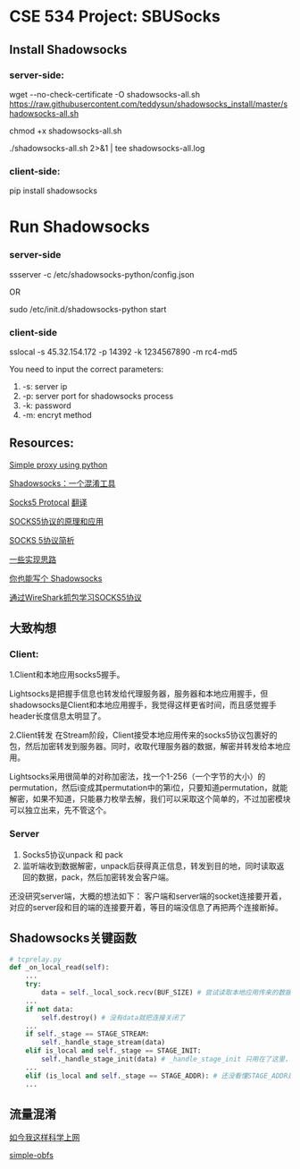 # CSE 534 Project: SBUSocks

## Install Shadowsocks
### server-side:
wget --no-check-certificate -O shadowsocks-all.sh https://raw.githubusercontent.com/teddysun/shadowsocks_install/master/shadowsocks-all.sh

chmod +x shadowsocks-all.sh

./shadowsocks-all.sh 2>&1 | tee shadowsocks-all.log

### client-side:
pip install shadowsocks

# Run Shadowsocks

### server-side
ssserver -c /etc/shadowsocks-python/config.json

OR

sudo /etc/init.d/shadowsocks-python start

### client-side
sslocal -s 45.32.154.172 -p 14392 -k 1234567890 -m rc4-md5

You need to input the correct parameters:

1. -s: server ip
2. -p: server port for shadowsocks process
3. -k: password
4. -m: encryt method


## Resources:

[Simple proxy using python](http://voorloopnul.com/blog/a-python-proxy-in-less-than-100-lines-of-code/)

[Shadowsocks：一个混淆工具](https://lixingcong.github.io/2015/08/31/shadowsocks_is_not_a_vpn/)

[Socks5 Protocal](https://www.ietf.org/rfc/rfc1928.txt)
[翻译](http://blog.csdn.net/whatday/article/details/39668233)

[SOCKS5协议的原理和应用](http://www.cppblog.com/noflybird/archive/2009/12/26/104149.html)

[SOCKS 5协议简析](https://geesun.github.io/posts/2015/09/socks5_protocol.html)

[一些实现思路](https://blog.codingnow.com/2011/05/xtunnel.html)

[你也能写个 Shadowsocks](https://segmentfault.com/a/1190000011862912)

[通过WireShark抓包学习SOCKS5协议](https://www.skyreal.me/tong-guo-wireshark-zhua-bao-xue-xi-socks5-xie-yi/)


## 大致构想

### Client:

1.Client和本地应用socks5握手。

Lightsocks是把握手信息也转发给代理服务器，服务器和本地应用握手，但shadowsocks是Client和本地应用握手，我觉得这样更省时间，而且感觉握手header长度信息太明显了。

2.Client转发
在Stream阶段，Client接受本地应用传来的socks5协议包裹好的包，然后加密转发到服务器。同时，收取代理服务器的数据，解密并转发给本地应用。

Lightsocks采用很简单的对称加密法，找一个1-256（一个字节的大小）的permutation，然后i变成其permutation中的第i位，只要知道permutation，就能解密，如果不知道，只能暴力枚举去解，我们可以采取这个简单的，不过加密模块可以独立出来，先不管这个。


### Server

1. Socks5协议unpack 和 pack
2. 监听端收到数据解密，unpack后获得真正信息，转发到目的地，同时读取返回的数据，pack，然后加密转发会客户端。

还没研究server端，大概的想法如下：
客户端和server端的socket连接要开着，对应的server段和目的端的连接要开着，等目的端没信息了再把两个连接断掉。


## Shadowsocks关键函数
```python
# tcprelay.py
def _on_local_read(self):
    ...
    try:
        data = self._local_sock.recv(BUF_SIZE) # 尝试读取本地应用传来的数据
    ...
    if not data:
        self.destroy() # 没有data就把连接关闭了
    ...
    if self._stage == STAGE_STREAM:
        self._handle_stage_stream(data)
    elif is_local and self._stage == STAGE_INIT:  
        self._handle_stage_init(data) # _handle_stage_init 只用在了这里，所以握手是Client和本地应用完成的。 
    ...
    elif (is_local and self._stage == STAGE_ADDR): # 还没看懂STAGE_ADDR是干嘛，看起来似乎是和UDP有关
    ...
```


## 流量混淆
[如今我这样科学上网](https://medium.com/@unbiniliumm/%E5%A6%82%E4%BB%8A%E6%88%91%E8%BF%99%E6%A0%B7%E7%A7%91%E5%AD%A6%E4%B8%8A%E7%BD%91-95187ef07ced)

[simple-obfs](https://github.com/shadowsocks/simple-obfs)

